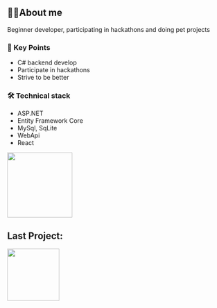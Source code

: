 <h2>👨‍💻About me</h2>
<p>
   Beginner developer, participating in hackathons and doing pet projects
</p>
<h3>🔑 Key Points</h3>
<ul>
   <li>C# backend develop</li>
   <li>Participate in hackathons</li>
   <li>Strive to be better</li>
</ul>
<h3>🛠 Technical stack</h3>
<ul>
   <li>ASP.NET</li>
   <li>Entity Framework Core</li>
   <li>MySql, SqLite</li>
   <li>WebApi</li>
   <li>React</li>
</ul>
<!--<h3>📚 Books</h3>
   <ul>
   	<li>CLR via C# - Jeffrey Richter</li>
   	<li>Clean Code - Robert Martin</li>
   	<li>Clean Architecture - Robert Martin</li>
   </ul>
   -->
<div>
   <a
      href="https://stats-seven-virid.vercel.app/api?username=G0dObject&show_icons=true&count_private=true"
      ><img
      height="150"
      src="https://stats-seven-virid.vercel.app/api?username=G0dObject&show_icons=true&count_private=true"
      /></a>
   <h2>Last Project:</h2>
   <a
      href="https://github.com/G0dObject/Recipe"
      ><img
      height="120"
      src="https://stats-seven-virid.vercel.app/api/pin?username=g0dObject&repo=Recipe"
      /></a>
  
</div>
